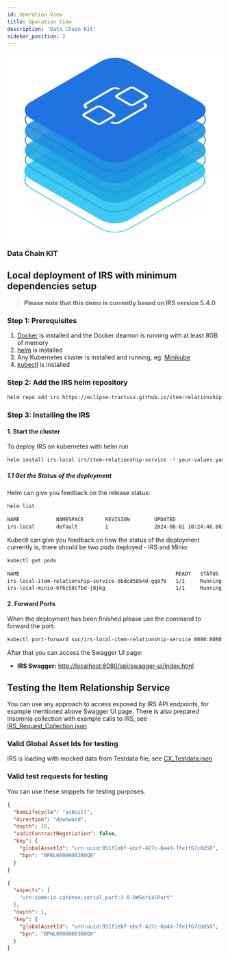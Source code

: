 ```yaml
---
id: Operation View
title: Operation View
description: 'Data Chain Kit'
sidebar_position: 2
---
```


![Datachain kit banner](/img/kit-icons/datachain-kit-icon.svg)

### Data Chain KIT

## Local deployment of IRS with minimum dependencies setup

> **Please note that this demo is currently based on IRS version 5.4.0**

### Step 1: Prerequisites

1. [Docker](https://docs.docker.com/get-docker/) is installed and the Docker deamon is running with at least 8GB of
   memory
2. [helm](https://helm.sh/docs/intro/install/) is installed
3. Any Kubernetes cluster is installed and running, eg. [Minikube](https://minikube.sigs.k8s.io/docs/start/)
4. [kubectl](https://kubernetes.io/docs/tasks/tools/) is installed

### Step 2: Add the IRS helm repository

```bash
helm repo add irs https://eclipse-tractusx.github.io/item-relationship-service
```

### Step 3: Installing the IRS

#### 1. Start the cluster

To deploy IRS on kubernetes with helm run

```bash
helm install irs-local irs/item-relationship-service -f your-values.yaml
```

##### 1.1 Get the Status of the deployment

Helm can give you feedback on the release status:

```bash
helm list
```

```bash
NAME            NAMESPACE       REVISION        UPDATED                                 STATUS          CHART                           APP VERSION
irs-local       default         1               2024-08-01 10:24:46.8811785 +0200 CEST  deployed        item-relationship-service-7.4.0 5.4.0
```

Kubectl can give you feedback on how the status of the deployment currently is, there should be two pods deployed - IRS
and Minio:

```bash
kubectl get pods
```

```bash
NAME                                                   READY   STATUS    RESTARTS   AGE
irs-local-item-relationship-service-5bdcd5854d-gq976   1/1     Running   0          47s
irs-local-minio-6f6c58cfbd-j8jkg                       1/1     Running   0          47s
```

#### 2. Forward Ports

When the deployment has been finished please use the command to forward the port:

```bash
kubectl port-forward svc/irs-local-item-relationship-service 8080:8080
```

After that you can access the Swagger UI page:

* **IRS Swagger:** [http://localhost:8080/api/swagger-ui/index.html](http://localhost:8080/api/swagger-ui/index.html)

## Testing the Item Relationship Service

You can use any approach to access exposed by IRS API endpoints, for example mentioned above Swagger UI page. There is
also prepared Insomnia collection with example calls to IRS,
see [IRS_Request_Collection.json](https://github.com/eclipse-tractusx/item-relationship-service/blob/5.4.0/local/testing/request-collection/IRS_Request_Collection.json)

### Valid Global Asset Ids for testing

IRS is loading with mocked data from Testdata file,
see [CX_Testdata.json](https://github.com/eclipse-tractusx/item-relationship-service/blob/5.4.0/irs-models/src/main/resources/test_data/CX_Testdata.json)

### Valid test requests for testing

You can use these snippets for testing purposes.

```json
{
  "bomLifecycle": "asBuilt",
  "direction": "downward",
  "depth": 10,
  "auditContractNegotiation": false,
  "key": {
    "globalAssetId": "urn:uuid:951f1ebf-ebcf-427c-8a4d-7fe1f67c8d58",
    "bpn": "BPNL00000003B0Q0"
  }
}
````

```json
{
  "aspects": [
    "urn:samm:io.catenax.serial_part:3.0.0#SerialPart"
  ],
  "depth": 1,
  "key": {
    "globalAssetId": "urn:uuid:951f1ebf-ebcf-427c-8a4d-7fe1f67c8d58",
    "bpn": "BPNL00000003B0Q0"
  }
}
```
